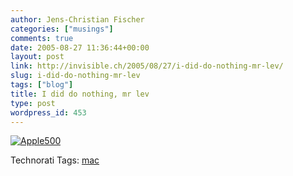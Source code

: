 ```yaml
---
author: Jens-Christian Fischer
categories: ["musings"]
comments: true
date: 2005-08-27 11:36:44+00:00
layout: post
link: http://invisible.ch/2005/08/27/i-did-do-nothing-mr-lev/
slug: i-did-do-nothing-mr-lev
tags: ["blog"]
title: I did do nothing, mr lev
type: post
wordpress_id: 453
---
```



[![Apple500](/apple500-tm.jpg)](/apple500.png)





Technorati Tags: [mac](http://technorati.com/tag/mac)
